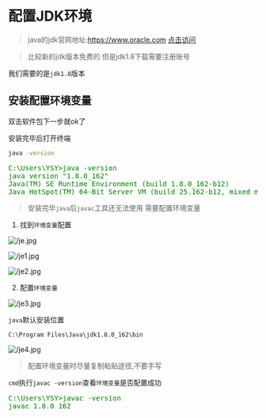 # 配置JDK环境

> java的jdk官网地址:https://www.oracle.com 
[点击访问](https://www.oracle.com/)

> 比较新的jdk版本免费的 但是jdk1.8下载需要注册账号

我们需要的是`jdk1.8`版本


## 安装配置环境变量

双击软件包下一步就ok了

安装完毕后打开终端

``` cmd
java -version
```

<pre style="color:green;">
C:\Users\YSY>java -version
java version "1.8.0_162"
Java(TM) SE Runtime Environment (build 1.8.0_162-b12)
Java HotSpot(TM) 64-Bit Server VM (build 25.162-b12, mixed mode)
</pre>

> 安装完毕`java`后`javac`工具还无法使用 需要配置环境变量

1. 找到`环境变量`配置

![/je.jpg](http://media.codecore.cn/markdown/je.jpg)

![/je1.jpg](http://media.codecore.cn/markdown/je1.jpg)

![/je2.jpg](http://media.codecore.cn/markdown/je2.jpg)

2. 配置`环境变量`

![/je3.jpg](http://media.codecore.cn/markdown/je3.jpg)

`java`默认安装位置

`C:\Program Files\Java\jdk1.8.0_162\bin`

![/je4.jpg](http://media.codecore.cn/markdown/je4.jpg)

> 配置环境变量时尽量复制粘贴途径,不要手写

`cmd`执行`javac -version`查看`环境变量`是否配置成功

<pre style="color:green;">
C:\Users\YSY>javac -version
javac 1.8.0_162
</pre>